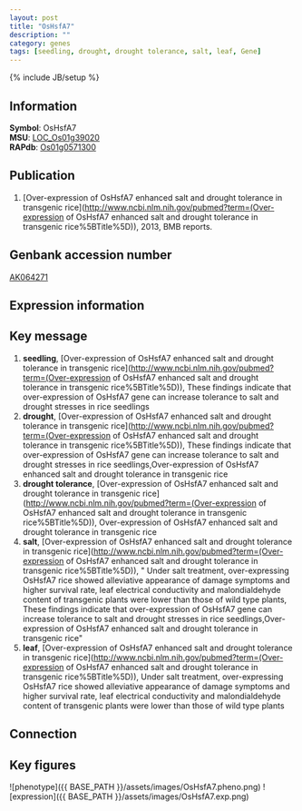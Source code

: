 ```yaml
---
layout: post
title: "OsHsfA7"
description: ""
category: genes
tags: [seedling, drought, drought tolerance, salt, leaf, Gene]
---
```

{% include JB/setup %}

## Information
__Symbol__: OsHsfA7  
__MSU__: [LOC_Os01g39020](http://rice.plantbiology.msu.edu/cgi-bin/ORF_infopage.cgi?orf=LOC_Os01g39020)  
__RAPdb__: [Os01g0571300](http://rapdb.dna.affrc.go.jp/viewer/gbrowse_details/irgsp1?name=Os01g0571300)  

## Publication
1. [Over-expression of OsHsfA7 enhanced salt and drought tolerance in transgenic rice](http://www.ncbi.nlm.nih.gov/pubmed?term=(Over-expression of OsHsfA7 enhanced salt and drought tolerance in transgenic rice%5BTitle%5D)), 2013, BMB reports.

## Genbank accession number
[AK064271](http://www.ncbi.nlm.nih.gov/nuccore/AK064271)

## Expression information

## Key message
1. __seedling__, [Over-expression of OsHsfA7 enhanced salt and drought tolerance in transgenic rice](http://www.ncbi.nlm.nih.gov/pubmed?term=(Over-expression of OsHsfA7 enhanced salt and drought tolerance in transgenic rice%5BTitle%5D)),  These findings indicate that over-expression of OsHsfA7 gene can increase tolerance to salt and drought stresses in rice seedlings
2. __drought__, [Over-expression of OsHsfA7 enhanced salt and drought tolerance in transgenic rice](http://www.ncbi.nlm.nih.gov/pubmed?term=(Over-expression of OsHsfA7 enhanced salt and drought tolerance in transgenic rice%5BTitle%5D)),  These findings indicate that over-expression of OsHsfA7 gene can increase tolerance to salt and drought stresses in rice seedlings,Over-expression of OsHsfA7 enhanced salt and drought tolerance in transgenic rice
3. __drought tolerance__, [Over-expression of OsHsfA7 enhanced salt and drought tolerance in transgenic rice](http://www.ncbi.nlm.nih.gov/pubmed?term=(Over-expression of OsHsfA7 enhanced salt and drought tolerance in transgenic rice%5BTitle%5D)), Over-expression of OsHsfA7 enhanced salt and drought tolerance in transgenic rice
4. __salt__, [Over-expression of OsHsfA7 enhanced salt and drought tolerance in transgenic rice](http://www.ncbi.nlm.nih.gov/pubmed?term=(Over-expression of OsHsfA7 enhanced salt and drought tolerance in transgenic rice%5BTitle%5D)), " Under salt treatment, over-expressing OsHsfA7 rice showed alleviative appearance of damage symptoms and higher survival rate, leaf electrical conductivity and malondialdehyde content of transgenic plants were lower than those of wild type plants, These findings indicate that over-expression of OsHsfA7 gene can increase tolerance to salt and drought stresses in rice seedlings,Over-expression of OsHsfA7 enhanced salt and drought tolerance in transgenic rice"
5. __leaf__, [Over-expression of OsHsfA7 enhanced salt and drought tolerance in transgenic rice](http://www.ncbi.nlm.nih.gov/pubmed?term=(Over-expression of OsHsfA7 enhanced salt and drought tolerance in transgenic rice%5BTitle%5D)),  Under salt treatment, over-expressing OsHsfA7 rice showed alleviative appearance of damage symptoms and higher survival rate, leaf electrical conductivity and malondialdehyde content of transgenic plants were lower than those of wild type plants

## Connection

## Key figures
![phenotype]({{ BASE_PATH }}/assets/images/OsHsfA7.pheno.png)
![expression]({{ BASE_PATH }}/assets/images/OsHsfA7.exp.png)


